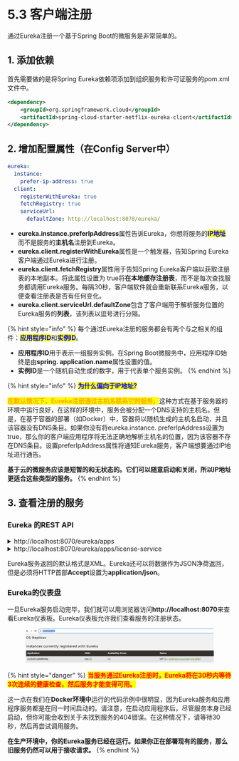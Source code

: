 # 5.3 客户端注册

通过Eureka注册一个基于Spring Boot的微服务是非常简单的。

## 1. 添加依赖

首先需要做的是将Spring Eureka依赖项添加到组织服务和许可证服务的pom.xml文件中。

```xml
<dependency>
    <groupId>org.springframework.cloud</groupId>
    <artifactId>spring-cloud-starter-netflix-eureka-client</artifactId>
</dependency>
```

## 2. 增加配置属性（在Config Server中）

```yaml
eureka:
  instance:
    prefer-ip-address: true
  client:
    registerWithEureka: true
    fetchRegistry: true
    serviceUrl:
      defaultZone: http://localhost:8070/eureka/
```

* **eureka.instance.preferIpAddress**属性告诉Eureka，你想将服务的<mark style="color:blue;">**IP地址**</mark>而不是服务的**主机名**注册到Eureka。
* **eureka.client.registerWithEureka**属性是一个触发器，告知Spring Eureka客户端通过Eureka进行注册。
* **eureka.client.fetchRegistry**属性用于告知Spring Eureka客户端以获取注册表的本地副本。将此属性设置为 true将**在本地缓存注册表**，而不是每次查找服务都调用Eureka服务。每隔30秒，客户端软件就会重新联系Eureka服务，以便查看注册表是否有任何变化。
* **eureka.client.serviceUrl.defaultZone**包含了客户端用于解析服务位置的Eureka服务的**列表**，该列表以逗号进行分隔。

{% hint style="info" %}
每个通过Eureka注册的服务都会有两个与之相关的组件：<mark style="color:blue;">**应用程序ID**</mark>和<mark style="color:blue;">**实例ID**</mark>。

* **应用程序ID**用于表示一组服务实例。在Spring Boot微服务中，应用程序ID始终是由**spring. application.name**属性设置的值。
* **实例ID**是一个随机自动生成的数字，用于代表单个服务实例。
{% endhint %}

{% hint style="info" %}
<mark style="color:blue;">**为什么偏向于IP地址?**</mark>

<mark style="color:orange;">**在默认情况下，Eureka注册通过主机名联系它的服务。**</mark>这种方式在基于服务器的环境中运行良好，在这样的环境中，服务会被分配一个DNS支持的主机名。但是，在基于容器的部署（如Docker）中，容器将以随机生成的主机名启动，并且该容器没有DNS条目。如果你没有将eureka.instance. preferIpAddress设置为true，那么你的客户端应用程序将无法正确地解析主机名的位置，因为该容器不存在DNS条目。设置preferIpAddress属性将通知Eureka服务，客户端想要通过IP地址进行通告。

**基于云的微服务应该是短暂的和无状态的。它们可以随意启动和关闭，所以IP地址更适合这些类型的服务。**
{% endhint %}

## 3. 查看注册的服务

### Eureka 的REST API

<details>

<summary>http://localhost:8070/eureka/apps</summary>

{% code overflow="wrap" %}
```xml
<applications>
    <versions__delta>1</versions__delta>
    <apps__hashcode>UP_1_</apps__hashcode>
    <application>
        <name>LICENSE-SERVICE</name>
        <instance>
            <instanceId>localhost:license-service:8080</instanceId>
            <hostName>192.168.157.1</hostName>
            <app>LICENSE-SERVICE</app>
            <ipAddr>192.168.157.1</ipAddr>
            <status>UP</status>
            <overriddenstatus>UNKNOWN</overriddenstatus>
            <port enabled="true">8080</port>
            <securePort enabled="false">443</securePort>
            <countryId>1</countryId>
            <dataCenterInfo class="com.netflix.appinfo.InstanceInfo$DefaultDataCenterInfo">
                <name>MyOwn</name>
            </dataCenterInfo>
            <leaseInfo>
                <renewalIntervalInSecs>30</renewalIntervalInSecs>
                <durationInSecs>90</durationInSecs>
                <registrationTimestamp>1702034771688</registrationTimestamp>
                <lastRenewalTimestamp>1702034771688</lastRenewalTimestamp>
                <evictionTimestamp>0</evictionTimestamp>
                <serviceUpTimestamp>1702034771082</serviceUpTimestamp>
            </leaseInfo>
            <metadata>
                <management.port>8080</management.port>
            </metadata>
            <homePageUrl>http://192.168.157.1:8080/</homePageUrl>
            <statusPageUrl>http://192.168.157.1:8080/actuator/info</statusPageUrl>
            <healthCheckUrl>http://192.168.157.1:8080/actuator/health</healthCheckUrl>
            <vipAddress>license-service</vipAddress>
            <secureVipAddress>license-service</secureVipAddress>
            <isCoordinatingDiscoveryServer>false</isCoordinatingDiscoveryServer>
            <lastUpdatedTimestamp>1702034771688</lastUpdatedTimestamp>
            <lastDirtyTimestamp>1702034772143</lastDirtyTimestamp>
            <actionType>ADDED</actionType>
        </instance>
    </application>
</applications>
```
{% endcode %}

</details>

<details>

<summary>http://localhost:8070/eureka/apps/license-service</summary>

{% code overflow="wrap" %}
```xml
<application>
    <name>LICENSE-SERVICE</name>
    <instance>
        <instanceId>localhost:license-service:8080</instanceId>
        <hostName>192.168.157.1</hostName>
        <app>LICENSE-SERVICE</app>
        <ipAddr>192.168.157.1</ipAddr>
        <status>UP</status>
        <overriddenstatus>UNKNOWN</overriddenstatus>
        <port enabled="true">8080</port>
        <securePort enabled="false">443</securePort>
        <countryId>1</countryId>
        <dataCenterInfo class="com.netflix.appinfo.InstanceInfo$DefaultDataCenterInfo">
            <name>MyOwn</name>
        </dataCenterInfo>
        <leaseInfo>
            <renewalIntervalInSecs>30</renewalIntervalInSecs>
            <durationInSecs>90</durationInSecs>
            <registrationTimestamp>1702034771688</registrationTimestamp>
            <lastRenewalTimestamp>1702035011633</lastRenewalTimestamp>
            <evictionTimestamp>0</evictionTimestamp>
            <serviceUpTimestamp>1702034771082</serviceUpTimestamp>
        </leaseInfo>
        <metadata>
            <management.port>8080</management.port>
        </metadata>
        <homePageUrl>http://192.168.157.1:8080/</homePageUrl>
        <statusPageUrl>http://192.168.157.1:8080/actuator/info</statusPageUrl>
        <healthCheckUrl>http://192.168.157.1:8080/actuator/health</healthCheckUrl>
        <vipAddress>license-service</vipAddress>
        <secureVipAddress>license-service</secureVipAddress>
        <isCoordinatingDiscoveryServer>false</isCoordinatingDiscoveryServer>
        <lastUpdatedTimestamp>1702034771688</lastUpdatedTimestamp>
        <lastDirtyTimestamp>1702034772143</lastDirtyTimestamp>
        <actionType>ADDED</actionType>
    </instance>
</application>
```
{% endcode %}

</details>

Eureka服务返回的默认格式是XML。Eureka还可以将数据作为JSON净荷返回，但是必须将HTTP首部**Accept**设置为**application/json**。

### Eureka的仪表盘

一旦Eureka服务启动完毕，我们就可以用浏览器访问**http://localhost:8070**来查看Eureka仪表板。Eureka仪表板允许我们查看服务的注册状态。

<figure><img src="../../../.gitbook/assets/image (1) (1) (1) (1) (1) (1) (1) (1).png" alt=""><figcaption></figcaption></figure>

{% hint style="danger" %}
<mark style="color:red;">**当服务通过Eureka注册时，Eureka将在30秒内等待3次连续的健康检查，然后服务才能变得可用。**</mark>

这一点在我们在**Docker环境中**运行的代码示例中很明显，因为Eureka服务和应用程序服务都是在同一时间启动的。请注意，在启动应用程序后，尽管服务本身已经启动，但你可能会收到关于未找到服务的404错误。在这种情况下，请等待30秒，然后再尝试调用服务。

**在生产环境中，你的Eureka服务已经在运行。如果你正在部署现有的服务，那么旧服务仍然可以用于接收请求。**
{% endhint %}
